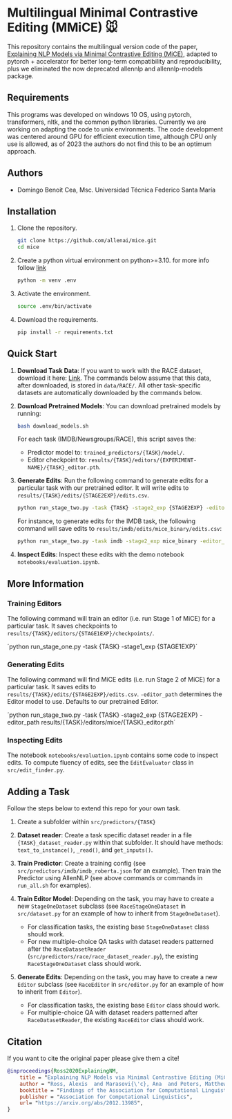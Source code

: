 # Multilingual Minimal Contrastive Editing (MMiCE) 🐭

This repository contains the multilingual version code of the paper, [Explaining NLP Models via Minimal Contrastive Editing (MiCE)](https://arxiv.org/pdf/2012.13985.pdf), adapted to pytorch + accelerator for better long-term compatibility and reproducibility, plus we eliminated the now deprecated allennlp and allennlp-models package.

## Requirements

This programs was developed on windows 10 OS, using pytorch, transformers, nltk, and the common python libraries.
Currently we are working on adapting the code to unix environments.
The code development was centered around GPU for efficient execution time, although CPU only use is allowed, as of 2023 the authors do not find this to be an optimum approach.

## Authors

- Domingo Benoit Cea, Msc. Universidad Técnica Federico Santa María

## Installation

1. Clone the repository.

    ```bash
    git clone https://github.com/allenai/mice.git
    cd mice
    ```

2. Create a python virtual environment on python>=3.10.
    for more info follow [link](https://docs.python.org/3/library/venv.html)

    ```bash
    python -m venv .env
    ```

3. Activate the environment.

    ```bash
    source .env/bin/activate
    ```

4. Download the requirements.

    ```bash
    pip install -r requirements.txt
    ```

## Quick Start

1. **Download Task Data**: If you want to work with the RACE dataset, download it here: [Link](https://www.cs.cmu.edu/~glai1/data/race/).
The commands below assume that this data, after downloaded, is stored in `data/RACE/`.
All other task-specific datasets are automatically downloaded by the commands below.
2. **Download Pretrained Models**: You can download pretrained models by running:

    ```bash
    bash download_models.sh
    ```

    For each task (IMDB/Newsgroups/RACE), this script saves the:

    - Predictor model to: `trained_predictors/{TASK}/model/`.
    - Editor checkpoint to: `results/{TASK}/editors/{EXPERIMENT-NAME}/{TASK}_editor.pth`.

3. **Generate Edits**: Run the following command to generate edits for a particular task with our pretrained editor. It will write edits to `results/{TASK}/edits/{STAGE2EXP}/edits.csv`.

    ```bash
    python run_stage_two.py -task {TASK} -stage2_exp {STAGE2EXP} -editor_path results/{TASK}/editors/mice/{TASK}_editor.pth
    ```

    For instance, to generate edits for the IMDB task, the following command will save edits to `results/imdb/edits/mice_binary/edits.csv`:

    ```bash
    python run_stage_two.py -task imdb -stage2_exp mice_binary -editor_path results/imdb/editors/mice/imdb_editor.pth
    ```

4. **Inspect Edits**: Inspect these edits with the demo notebook `notebooks/evaluation.ipynb`.

## More Information

### Training Editors

The following command will train an editor (i.e. run Stage 1 of MiCE) for a particular task. It saves checkpoints to `results/{TASK}/editors/{STAGE1EXP}/checkpoints/`.

´python run_stage_one.py -task {TASK} -stage1_exp {STAGE1EXP}´

### Generating Edits

The following command will find MiCE edits (i.e. run Stage 2 of MiCE) for a particular task. It saves edits to `results/{TASK}/edits/{STAGE2EXP}/edits.csv`. `-editor_path` determines the Editor model to use. Defaults to our pretrained Editor.

´python run_stage_two.py -task {TASK} -stage2_exp {STAGE2EXP} -editor_path results/{TASK}/editors/mice/{TASK}_editor.pth´

### Inspecting Edits

  The notebook `notebooks/evaluation.ipynb` contains some code to inspect edits.
  To compute fluency of edits, see the `EditEvaluator` class in `src/edit_finder.py`.

## Adding a Task

Follow the steps below to extend this repo for your own task.

1. Create a subfolder within `src/predictors/{TASK}`

2. **Dataset reader**: Create a task specific dataset reader in a file `{TASK}_dataset_reader.py` within that subfolder. It should have methods: `text_to_instance()`, `_read()`, and `get_inputs()`.

3. **Train Predictor**: Create a training config (see `src/predictors/imdb/imdb_roberta.json` for an example). Then train the Predictor using AllenNLP (see above commands or commands in `run_all.sh` for examples).

4. **Train Editor Model**: Depending on the task, you may have to create a new `StageOneDataset` subclass (see `RaceStageOneDataset` in `src/dataset.py` for an example of how to inherit from `StageOneDataset`).
    - For classification tasks, the existing base `StageOneDataset` class should work.
    - For new multiple-choice QA tasks with dataset readers patterned after the `RaceDatasetReader` (`src/predictors/race/race_dataset_reader.py`), the existing `RaceStageOneDataset` class should work.

5. **Generate Edits**: Depending on the task, you may have to create a new `Editor` subclass (see `RaceEditor` in `src/editor.py` for an example of how to inherit from `Editor`).
    - For classification tasks, the existing base `Editor` class should work.
    - For multiple-choice QA with dataset readers patterned after `RaceDatasetReader`, the existing `RaceEditor` class should work.

## Citation

If you want to cite the original paper please give them a cite!

```bibtex
@inproceedings{Ross2020ExplainingNM,
    title = "Explaining NLP Models via Minimal Contrastive Editing (MiCE)",
    author = "Ross, Alexis  and Marasovi{\'c}, Ana  and Peters, Matthew E.",
    booktitle = "Findings of the Association for Computational Linguistics: ACL 2021",
    publisher = "Association for Computational Linguistics",
    url= "https://arxiv.org/abs/2012.13985",
}
```
